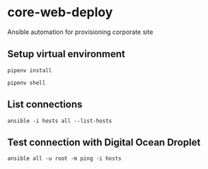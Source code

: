 # core-web-deploy
Ansible automation for provisioning corporate site

## Setup virtual environment

```pipenv install```

```pipenv shell```

## List connections

```ansible -i hosts all --list-hosts```

## Test connection with Digital Ocean Droplet

```ansible all -u root -m ping -i hosts```

